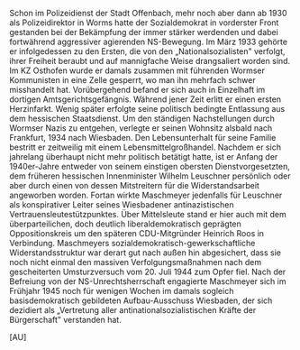 Schon im Polizeidienst der Stadt Offenbach, mehr noch aber dann ab 1930
als Polizeidirektor in Worms hatte der Sozialdemokrat in vorderster
Front gestanden bei der Bekämpfung der immer stärker werdenden und dabei
fortwährend aggressiver agierenden NS-Bewegung. Im März 1933 gehörte er
infolgedessen zu den Ersten, die von den „Nationalsozialisten" verfolgt,
ihrer Freiheit beraubt und auf mannigfache Weise drangsaliert worden
sind. Im KZ Osthofen wurde er damals zusammen mit führenden Wormser
Kommunisten in eine Zelle gesperrt, wo man ihn mehrfach schwer
misshandelt hat. Vorübergehend befand er sich auch in Einzelhaft im
dortigen Amtsgerichtsgefängnis. Während jener Zeit erlitt er einen
ersten Herzinfarkt. Wenig später erfolgte seine politisch bedingte
Entlassung aus dem hessischen Staatsdienst. Um den ständigen
Nachstellungen durch Wormser Nazis zu entgehen, verlegte er seinen
Wohnsitz alsbald nach Frankfurt, 1934 nach Wiesbaden. Den
Lebensunterhalt für seine Familie bestritt er zeitweilig mit einem
Lebensmittelgroßhandel. Nachdem er sich jahrelang überhaupt nicht mehr
politisch betätigt hatte, ist er Anfang der 1940er-Jahre entweder von
seinem einstigen obersten Dienstvorgesetzten, dem früheren hessischen
Innenminister Wilhelm Leuschner persönlich oder aber durch einen von
dessen Mitstreitern für die Widerstandsarbeit angeworben worden. Fortan
wirkte Maschmeyer jedenfalls für Leuschner als konspirativer Leiter
seines Wiesbadener antinazistischen Vertrauensleutestützpunktes. Über
Mittelsleute stand er hier auch mit dem überparteilichen, doch deutlich
liberaldemokratisch geprägten Oppositionskreis um den späteren
CDU-Mitgründer Heinrich Roos in Verbindung. Maschmeyers
sozialdemokratisch-gewerkschaftliche Widerstandsstruktur war derart gut
nach außen hin abgesichert, dass sie noch nicht einmal den massiven
Verfolgungsmaßnahmen nach dem gescheiterten Umsturzversuch vom 20. Juli
1944 zum Opfer fiel. Nach der Befreiung von der NS-Unrechtsherrschaft
engagierte Maschmeyer sich im Frühjahr 1945 noch für wenigen Wochen im
damals sogleich basisdemokratisch gebildeten Aufbau-Ausschuss Wiesbaden,
der sich dezidiert als „Vertretung aller antinationalsozialistischen
Kräfte der Bürgerschaft" verstanden hat.

\[AU\]
